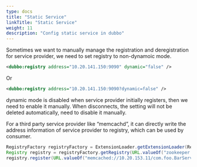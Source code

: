 ```yaml
---
type: docs
title: "Static Service"
linkTitle: "Static Service"
weight: 11
description: "Config static service in dubbo"
---
```


Sometimes we want to manually manage the registration and deregistration for service provider, we need to set registry to non-dynamoic mode. 

```xml
<dubbo:registry address="10.20.141.150:9090" dynamic="false" />
```

Or 

```xml
<dubbo:registry address="10.20.141.150:9090?dynamic=false" />
```


dynamic mode is disabled when service provider initially registers, then we need to enable it manually. When disconnects, the setting will not be deleted automatically, need to disable it manually.

For a third party service provider like “memcachd”, it can directly write the address information of service provider to registry, which can be used by consumer.

```java
RegistryFactory registryFactory = ExtensionLoader.getExtensionLoader(RegistryFactory.class).getAdaptiveExtension();
Registry registry = registryFactory.getRegistry(URL.valueOf("zookeeper://10.20.153.10:2181"));
registry.register(URL.valueOf("memcached://10.20.153.11/com.foo.BarService?category=providers&dynamic=false&application=foo"));
```


[^1]: usually called by monitor system